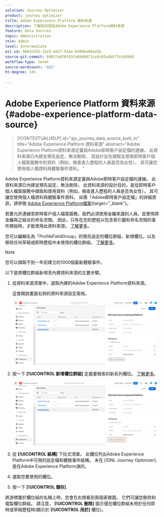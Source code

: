 ```yaml
---
solution: Journey Optimizer
product: journey optimizer
title: Adobe Experience Platform 資料來源
description: 了解如何設定Adobe Experience Platform資料來源
feature: Data Sources
topic: Administration
role: Admin
level: Intermediate
exl-id: 9083e355-15e3-4d1f-91ae-03095e08ad16
source-git-commit: 69037a070f43fa89d0971cedc03adb577e1450d9
workflow-type: tm+mt
source-wordcount: '422'
ht-degree: 14%

---
```


# Adobe Experience Platform 資料來源 {#adobe-experience-platform-data-source}

>[!CONTEXTUALHELP]
>id="ajo_journey_data_source_built_in"
>title="Adobe Experience Platform 資料來源"
>abstract="Adobe Experience Platform資料來源定義與Adobe即時客戶設定檔的連線。 此資料來源已內建並預先設定，無法刪除。 其設計旨在擷取及使用即時客戶個人檔案服務中的資料（例如，檢查進入歷程的人員是否為女性）。 其可讓您使用個人檔資料與體驗事件資料。 "

Adobe Experience Platform資料來源定義與Adobe即時客戶設定檔的連線。 此資料來源已內建並預先設定，無法刪除。 此資料來源的設計目的，是從即時客戶個人檔案服務中擷取和使用資料（例如，檢查進入歷程的人員是否為女性）。 其可讓您使用個人檔資料與體驗事件資料。 如需「Adobe即時客戶設定檔」的詳細資訊，請參閱 [Adobe Experience Platform檔案](https://experienceleague.adobe.com/docs/experience-platform/profile/home.html?lang=zh-Hant){target=&quot;_blank&quot;}。


若要允許連線至即時客戶個人檔案服務，我們必須使用金鑰來識別人員，並使用將金鑰與之結合的命名空間。 因此，只有在您的歷程以包含索引鍵和命名空間的事件開始時，才能使用此資料來源。 [了解更多](../building-journeys/journey.md)。

您可以編輯名為「ProfileFieldGroup」的預先設定的欄位群組、新增欄位，以及移除任何草稿或即時歷程中未使用的欄位群組。 [了解更多](../datasource/configure-data-sources.md#define-field-groups)。


>[!NOTE]
>
>您可以擷取不到一年前建立的1000個最新體驗事件。

以下是將欄位群組新增至內建資料來源的主要步驟。

1. 從資料來源清單中，選取內建的Adobe Experience Platform資料來源。

   這會開啟畫面右側的資料來源設定窗格。

   ![](assets/journey23.png)

1. 按一下 **[!UICONTROL 新增欄位群組]** 定義要檢索的新系列欄位。 [了解更多](../datasource/configure-data-sources.md#define-field-groups)。

   ![](assets/journey24.png)

1. 從 **[!UICONTROL 結構]** 下拉式清單。 此欄位列出Adobe Experience Platform中可用的設定檔和體驗事件結構。 未在 [!DNL Journey Optimizer]. 是在Adobe Experience Platform演的。
1. 選取您要使用的欄位。
1. 按一下 **[!UICONTROL 儲存]**.

將游標置於欄位組的名稱上時，您會在右側看到兩個表徵圖。 它們可讓您刪除和複製欄位群組。 請注意， **[!UICONTROL 刪除]** 圖示僅在欄位群組未用於任何即時或草稿歷程時(顯示於 **[!UICONTROL 用於]** 欄位)。
